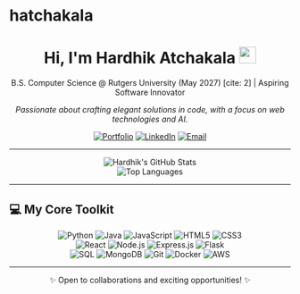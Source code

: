 # hatchakala
<div align="center">
  <h1>Hi, I'm Hardhik Atchakala <img src="https://media.giphy.com/media/hvRJCLFzcasrR4ia7z/giphy.gif" width="30px"></h1>
  <p>
    B.S. Computer Science @ Rutgers University (May 2027) [cite: 2] | Aspiring Software Innovator
  </p>
  <p>
    <em>Passionate about crafting elegant solutions in code, with a focus on web technologies and AI.</em>
  </p>

  <p>
    <a href="https://athardhik.netlify.app/" target="_blank"><img src="https://img.shields.io/badge/Portfolio-View_My_Work-blue?style=flat-square&logo=netlify&logoColor=white" alt="Portfolio"></a>
    <a href="https://www.linkedin.com/in/atchakalahardhik/" target="_blank"><img src="https://img.shields.io/badge/LinkedIn-Connect_With_Me-0077B5?style=flat-square&logo=linkedin&logoColor=white" alt="LinkedIn"></a>
    <a href="mailto:ha636@scarletmail.rutgers.edu"><img src="https://img.shields.io/badge/Email-Get_In_Touch-D14836?style=flat-square&logo=gmail&logoColor=white" alt="Email"></a>
  </p>
</div>

---

<div align="center">
  <img src="https://github-readme-stats.vercel.app/api?username=YourGitHubUsername&show_icons=true&theme=dracula&rank_icon=github&hide_border=true&card_width=450" alt="Hardhik's GitHub Stats" />
  <br/> <img src="https://github-readme-stats.vercel.app/api/top-langs/?username=YourGitHubUsername&layout=compact&theme=dracula&hide_border=true&card_width=450" alt="Top Languages" />
</div>

---

## 💻 My Core Toolkit

<p align="center">
  <img src="https://img.shields.io/badge/Python-3776AB?style=for-the-badge&logo=python&logoColor=white" alt="Python"/>
  <img src="https://img.shields.io/badge/Java-ED8B00?style=for-the-badge&logo=openjdk&logoColor=white" alt="Java"/>
  <img src="https://img.shields.io/badge/JavaScript-F7DF1E?style=for-the-badge&logo=javascript&logoColor=black" alt="JavaScript"/>
  <img src="https://img.shields.io/badge/HTML5-E34F26?style=for-the-badge&logo=html5&logoColor=white" alt="HTML5"/>
  <img src="https://img.shields.io/badge/CSS3-1572B6?style=for-the-badge&logo=css3&logoColor=white" alt="CSS3"/>
  <br/> <img src="https://img.shields.io/badge/React-61DAFB?style=for-the-badge&logo=react&logoColor=black" alt="React"/>
  <img src="https://img.shields.io/badge/Node.js-339933?style=for-the-badge&logo=nodedotjs&logoColor=white" alt="Node.js"/>
  <img src="https://img.shields.io/badge/Express.js-000000?style=for-the-badge&logo=express&logoColor=white" alt="Express.js"/>
  <img src="https://img.shields.io/badge/Flask-000000?style=for-the-badge&logo=flask&logoColor=white" alt="Flask"/>
  <br/> <img src="https://img.shields.io/badge/SQL-4479A1?style=for-the-badge&logo=mysql&logoColor=white" alt="SQL"/>
  <img src="https://img.shields.io/badge/MongoDB-47A248?style=for-the-badge&logo=mongodb&logoColor=white" alt="MongoDB"/>
  <img src="https://img.shields.io/badge/Git-F05032?style=for-the-badge&logo=git&logoColor=white" alt="Git"/>
  <img src="https://img.shields.io/badge/Docker-2496ED?style=for-the-badge&logo=docker&logoColor=white" alt="Docker"/>
  <img src="https://img.shields.io/badge/Amazon%20AWS-232F3E?style=for-the-badge&logo=amazon-aws&logoColor=white" alt="AWS"/>
</p>

---

<div align="center">
  <p>✨ Open to collaborations and exciting opportunities! ✨</p>
</div>
